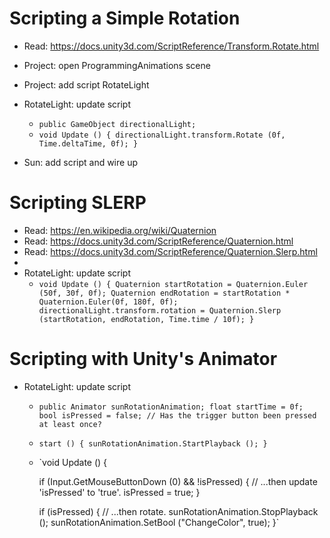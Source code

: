 # Scripting a Simple Rotation

* Read: https://docs.unity3d.com/ScriptReference/Transform.Rotate.html
* Project: open ProgrammingAnimations scene
* Project: add script RotateLight
* RotateLight: update script
  * `public GameObject directionalLight;`
  * `void Update () {
 	 directionalLight.transform.Rotate (0f, Time.deltaTime, 0f);
    }`

* Sun: add script and wire up


# Scripting SLERP

* Read: https://en.wikipedia.org/wiki/Quaternion
* Read: https://docs.unity3d.com/ScriptReference/Quaternion.html
* Read: https://docs.unity3d.com/ScriptReference/Quaternion.Slerp.html
*
* RotateLight: update script
  * `void Update () {
       Quaternion startRotation = Quaternion.Euler (50f, 30f, 0f);
       Quaternion endRotation = startRotation * Quaternion.Euler(0f, 180f, 0f);
       directionalLight.transform.rotation = Quaternion.Slerp (startRotation, endRotation, Time.time / 10f);
     }`

# Scripting with Unity's Animator

* RotateLight: update script
  * `public Animator sunRotationAnimation;
     float startTime = 0f;
     bool isPressed = false; // Has the trigger button been pressed at least once?`
  * `start () {
       sunRotationAnimation.StartPlayback ();
     }`
  * `void Update () {
  
    if (Input.GetMouseButtonDown (0) && !isPressed) {
      // ...then update 'isPressed' to 'true'.
      isPressed = true;
    }
  
    if (isPressed) {
      // ...then rotate.
      sunRotationAnimation.StopPlayback ();
      sunRotationAnimation.SetBool ("ChangeColor", true);
    }`
